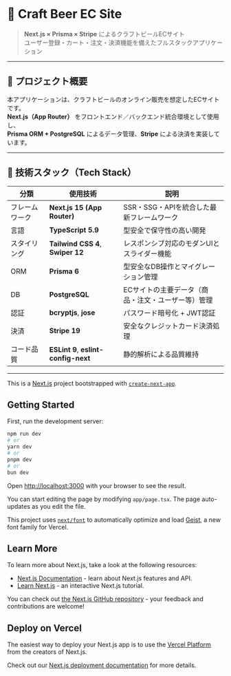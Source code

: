 # 🍺 Craft Beer EC Site

> **Next.js × Prisma × Stripe** によるクラフトビールECサイト  
> ユーザー登録・カート・注文・決済機能を備えたフルスタックアプリケーション

---

## 🚀 プロジェクト概要

本アプリケーションは、クラフトビールのオンライン販売を想定したECサイトです。  
**Next.js（App Router）** をフロントエンド／バックエンド統合環境として使用し、  
**Prisma ORM + PostgreSQL** によるデータ管理、**Stripe** による決済を実装しています。

---

## 🧩 技術スタック（Tech Stack）

| 分類 | 使用技術 | 説明 |
|------|------------|------|
| フレームワーク | **Next.js 15 (App Router)** | SSR・SSG・APIを統合した最新フレームワーク |
| 言語 | **TypeScript 5.9** | 型安全で保守性の高い開発 |
| スタイリング | **Tailwind CSS 4**, **Swiper 12** | レスポンシブ対応のモダンUIとスライダー機能 |
| ORM | **Prisma 6** | 型安全なDB操作とマイグレーション管理 |
| DB | **PostgreSQL** | ECサイトの主要データ（商品・注文・ユーザー等）管理 |
| 認証 | **bcryptjs**, **jose** | パスワード暗号化 + JWT認証 |
| 決済 | **Stripe 19** | 安全なクレジットカード決済処理 |
| コード品質 | **ESLint 9**, **eslint-config-next** | 静的解析による品質維持 |

---








This is a [Next.js](https://nextjs.org) project bootstrapped with [`create-next-app`](https://nextjs.org/docs/app/api-reference/cli/create-next-app).

## Getting Started

First, run the development server:

```bash
npm run dev
# or
yarn dev
# or
pnpm dev
# or
bun dev
```

Open [http://localhost:3000](http://localhost:3000) with your browser to see the result.

You can start editing the page by modifying `app/page.tsx`. The page auto-updates as you edit the file.

This project uses [`next/font`](https://nextjs.org/docs/app/building-your-application/optimizing/fonts) to automatically optimize and load [Geist](https://vercel.com/font), a new font family for Vercel.

## Learn More

To learn more about Next.js, take a look at the following resources:

- [Next.js Documentation](https://nextjs.org/docs) - learn about Next.js features and API.
- [Learn Next.js](https://nextjs.org/learn) - an interactive Next.js tutorial.

You can check out [the Next.js GitHub repository](https://github.com/vercel/next.js) - your feedback and contributions are welcome!

## Deploy on Vercel

The easiest way to deploy your Next.js app is to use the [Vercel Platform](https://vercel.com/new?utm_medium=default-template&filter=next.js&utm_source=create-next-app&utm_campaign=create-next-app-readme) from the creators of Next.js.

Check out our [Next.js deployment documentation](https://nextjs.org/docs/app/building-your-application/deploying) for more details.
